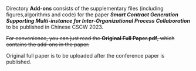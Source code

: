 Directory **Add-ons** consists of the supplementary files (including figures,algorithms and code) for the paper ***Smart Contract Generation Supporting Multi-instance for Inter-Organizational Process Collaboration*** to be published in Chinese CSCW 2023.

~~For convenience, you can just read the **Original Full Paper.pdf**, which contains the add-ons in the paper.~~ 

Original full paper is to be uploaded after the conference paper is published.